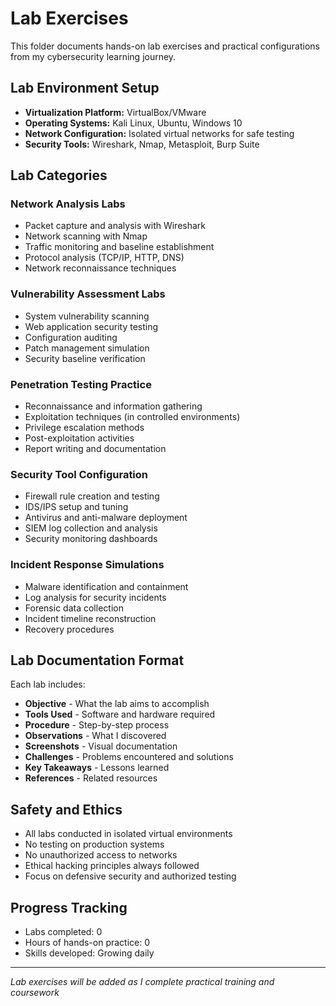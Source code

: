 # Lab Exercises

This folder documents hands-on lab exercises and practical configurations from my cybersecurity learning journey.

## Lab Environment Setup

- **Virtualization Platform:** VirtualBox/VMware
- **Operating Systems:** Kali Linux, Ubuntu, Windows 10
- **Network Configuration:** Isolated virtual networks for safe testing
- **Security Tools:** Wireshark, Nmap, Metasploit, Burp Suite

## Lab Categories

### Network Analysis Labs
- Packet capture and analysis with Wireshark
- Network scanning with Nmap
- Traffic monitoring and baseline establishment
- Protocol analysis (TCP/IP, HTTP, DNS)
- Network reconnaissance techniques

### Vulnerability Assessment Labs
- System vulnerability scanning
- Web application security testing
- Configuration auditing
- Patch management simulation
- Security baseline verification

### Penetration Testing Practice
- Reconnaissance and information gathering
- Exploitation techniques (in controlled environments)
- Privilege escalation methods
- Post-exploitation activities
- Report writing and documentation

### Security Tool Configuration
- Firewall rule creation and testing
- IDS/IPS setup and tuning
- Antivirus and anti-malware deployment
- SIEM log collection and analysis
- Security monitoring dashboards

### Incident Response Simulations
- Malware identification and containment
- Log analysis for security incidents
- Forensic data collection
- Incident timeline reconstruction
- Recovery procedures

## Lab Documentation Format

Each lab includes:
- **Objective** - What the lab aims to accomplish
- **Tools Used** - Software and hardware required
- **Procedure** - Step-by-step process
- **Observations** - What I discovered
- **Screenshots** - Visual documentation
- **Challenges** - Problems encountered and solutions
- **Key Takeaways** - Lessons learned
- **References** - Related resources

## Safety and Ethics

- All labs conducted in isolated virtual environments
- No testing on production systems
- No unauthorized access to networks
- Ethical hacking principles always followed
- Focus on defensive security and authorized testing

## Progress Tracking

- Labs completed: 0
- Hours of hands-on practice: 0
- Skills developed: Growing daily

---

*Lab exercises will be added as I complete practical training and coursework*
